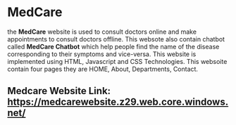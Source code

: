 # MedCare
the **MedCare** website is used to consult doctors online and make appointments to consult doctors offline. This websote also contain chatbot called **MedCare Chatbot** which help people find the name of the disease corresponding to their symptoms and vice-versa. This website is implemented using HTML, Javascript and CSS Technologies. This websoite contain four pages they are HOME, About, Departments, Contact.

## Medcare Website Link: https://medcarewebsite.z29.web.core.windows.net/


